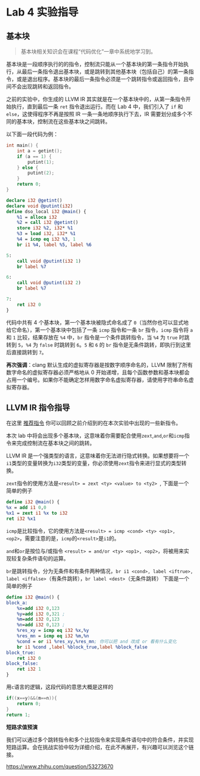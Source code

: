 # Lab 4 实验指导

## 基本块

> 基本块相关知识会在课程“代码优化”一章中系统地学习到。

基本块是一段顺序执行的的指令，控制流只能从一个基本块的第一条指令开始执行，从最后一条指令退出基本块，或是跳转到其他基本块（包括自己）的第一条指令，或是退出程序。基本块的最后一条指令必须是一个跳转指令或返回指令，且中间不会出现跳转和返回指令。

之前的实验中，你生成的 LLVM IR 其实就是在一个基本块中的，从第一条指令开始执行，直到最后一条 `ret` 指令退出运行。而在 Lab 4 中，我们引入了 `if` 和 `else`，这使得程序不再是按照 IR 一条一条地顺序执行下去，IR 需要划分成多个不同的基本块，控制流在这些基本块之间跳转。

以下面一段代码为例：

```c
int main() {
    int a = getint();
    if (a == 1) {
        putint(1);
    } else {
        putint(2);
    }
    return 0;
}
```

```llvm
declare i32 @getint()
declare void @putint(i32)
define dso_local i32 @main() {
    %1 = alloca i32
    %2 = call i32 @getint()
    store i32 %2, i32* %1
    %3 = load i32, i32* %1
    %4 = icmp eq i32 %3, 1
    br i1 %4, label %5, label %6

5:
    call void @putint(i32 1)
    br label %7

6:
    call void @putint(i32 2)
    br label %7

7:
    ret i32 0
}
```

代码中共有 4 个基本块，第一个基本块被隐式命名成了 `0`（当然你也可以显式地给它命名），第一个基本块中包括了一条 `icmp` 指令和一条 `br` 指令，`icmp` 指令将 `a` 和 `1` 比较，结果存放在 `%4` 中，`br` 指令是一个条件跳转指令，当 `%4` 为 `true` 时跳转到 `5`，`%4` 为 `false` 时跳转到 `6`。`5` 和 `6` 的 `br` 指令是无条件跳转，即执行到这里后直接跳转到 `7`。

**再次强调**：clang 默认生成的虚拟寄存器是按数字顺序命名的，LLVM 限制了所有数字命名的虚拟寄存器必须严格地从 0 开始递增，且每个函数参数和基本块都会占用一个编号。如果你不能确定怎样用数字命名虚拟寄存器，请使用字符串命名虚拟寄存器。

## LLVM IR 指令指导

在这里 [推荐指令](../pre/suggested_insts.md) 你可以回顾之前介绍到的在本次实验中出现的一些新指令。

本次 lab 中将会出现多个基本块，这意味着你需要配合使用`zext`,`and`,`or`和`icmp`指令来完成控制流在基本块之间的跳转。

LLVM IR 是一个强类型的语言，这意味着你无法进行隐式转换。如果想要将一个 `i1`类型的变量转换为`i32`类型的变量，你必须使用`zext`指令来进行显式的类型转换。

`zext`指令的使用方法是`<result> = zext <ty> <value> to <ty2> `, 下面是一个简单的例子
```llvm
define i32 @main() {
%x = add i1 0,0
%x1 = zext i1 %x to i32
ret i32 %x1
```
`icmp`是比较指令，它的使用方法是`<result> = icmp <cond> <ty> <op1>, <op2>`，需要注意的是，`icmp`的`<result>`是`i1`的。

`and`和`or`是按位与/或指令 `<result> = and/or <ty> <op1>, <op2>`，将被用来实现较复杂条件语句的运算。

`br`是跳转指令，分为无条件和有条件两种情况，`br i1 <cond>, label <iftrue>, label <iffalse>`（有条件跳转），`br label <dest>`（无条件跳转）
下面是一个简单的例子
```llvm
define i32 @main() {
block_a:
    %x=add i32 0,123
    %y=add i32 0,321 ;
    %m=add i32 0,123
    %n=add i32 0,123 ;
    %res_xy = icmp eq i32 %x,%y
    %res_mn = icmp eq i32 %m,%n
    %cond = or i1 %res_xy,%res_mn; 你可以把 and 改成 or 看有什么变化
    br i1 %cond ,label %block_true,label %block_false
block_true:
    ret i32 0
block_false:
    ret i32 1
}
```
用`c`语言的逻辑，这段代码的意思大概是这样的
```c
if((x==y)&&(m==n)){
    return 0;
}
return 1;
```
**短路求值预演**

我们可以通过多个跳转指令和多个比较指令来实现条件语句中的符合条件，并实现短路运算。会在挑战实验中较为详细介绍，在此不再展开，有兴趣可以浏览这个链接。

https://www.zhihu.com/question/53273670
